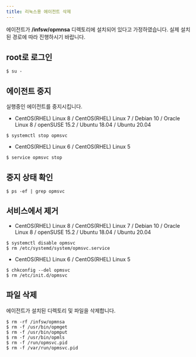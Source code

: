 ```yaml
---
title: 리눅스용 에이전트 삭제
---
```


에이전트가 **/infsw/opmnsa** 디렉토리에 설치되어 있다고 가정하였습니다. 실제 설치된 경로에 따라 진행하시기 바랍니다.

## root로 로그인

```
$ su -
```

## 에이전트 중지

실행중인 에이전트를 중지시킵니다.

- CentOS(RHEL) Linux 8 / CentOS(RHEL) Linux 7 / Debian 10 / Oracle Linux 8 / openSUSE 15.2 / Ubuntu 18.04 / Ubuntu 20.04
```
$ systemctl stop opmsvc
```
- CentOS(RHEL) Linux 6 / CentOS(RHEL) Linux 5
```
$ service opmsvc stop
```

## 중지 상태 확인

```
$ ps -ef | grep opmsvc
```

## 서비스에서 제거

- CentOS(RHEL) Linux 8 / CentOS(RHEL) Linux 7 / Debian 10 / Oracle Linux 8 / openSUSE 15.2 / Ubuntu 18.04 / Ubuntu 20.04
```
$ systemctl disable opmsvc
$ rm /etc/systemd/system/opmsvc.service
```
- CentOS(RHEL) Linux 6 / CentOS(RHEL) Linux 5
```
$ chkconfig --del opmsvc
$ rm /etc/init.d/opmsvc
```

## 파일 삭제

에이전트가 설치된 디렉토리 및 파일을 삭제합니다.

```
$ rm -rf /infsw/opmnsa
$ rm -f /usr/bin/opmget
$ rm -f /usr/bin/opmput
$ rm -f /usr/bin/opmls
$ rm -f /run/opmsvc.pid
$ rm -f /var/run/opmsvc.pid
```
